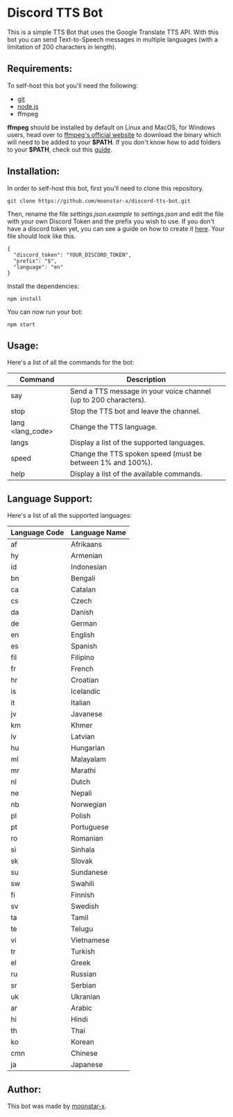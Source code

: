 # Discord TTS Bot
This is a simple TTS Bot that uses the Google Translate TTS API. With this bot you can send Text-to-Speech messages in multiple languages (with a limitation of 200 characters in length).

## Requirements:
To self-host this bot you'll need the following:

* [git](https://git-scm.com/)
* [node.js](https://nodejs.org/en/)
* ffmpeg

**ffmpeg** should be installed by default on Linux and MacOS, for Windows users, head over to [ffmpeg's official website](https://www.ffmpeg.org/download.html#build-windows) to download the binary which will need to be added to your **\$PATH**. If you don't know how to add folders to your **\$PATH**, check out this [guide](https://www.architectryan.com/2018/03/17/add-to-the-path-on-windows-10/).

## Installation:
In order to self-host this bot, first you'll need to clone this repository.

    git clone https://github.com/moonstar-x/discord-tts-bot.git

Then, rename the file *settings.json.example* to *settings.json* and edit the file with your own Discord Token and the prefix you wish to use. If you don't have a discord token yet, you can see a guide on how to create it [here](https://github.com/moonstar-x/discord-downtime-notifier/wiki). Your file should look like this.

    {
      "discord_token": "YOUR_DISCORD_TOKEN",
      "prefix": "$",
      "language": "en"
    }

Install the dependencies:

    npm install

You can now run your bot:

    npm start

## Usage:
Here's a list of all the commands for the bot:

| Command          | Description                                                      |
|------------------|------------------------------------------------------------------|
| say <message>    | Send a TTS message in your voice channel (up to 200 characters). |
| stop             | Stop the TTS bot and leave the channel.                          |
| lang <lang_code> | Change the TTS language.                                         |
| langs            | Display a list of the supported languages.                       |
| speed <number>   | Change the TTS spoken speed (must be between 1% and 100%).       |
| help             | Display a list of the available commands.                        |

## Language Support:
Here's a list of all the supported languages:

| Language Code | Language Name |
|---------------|---------------|
| af            | Afrikaans     |
| hy            | Armenian      |
| id            | Indonesian    |
| bn            | Bengali       |
| ca            | Catalan       |
| cs            | Czech         |
| da            | Danish        |
| de            | German        |
| en            | English       |
| es            | Spanish       |
| fil           | Filipino      |
| fr            | French        |
| hr            | Croatian      |
| is            | Icelandic     |
| it            | Italian       |
| jv            | Javanese      |
| km            | Khmer         |
| lv            | Latvian       |
| hu            | Hungarian     |
| ml            | Malayalam     |
| mr            | Marathi       |
| nl            | Dutch         |
| ne            | Nepali        |
| nb            | Norwegian     |
| pl            | Polish        |
| pt            | Portuguese    |
| ro            | Romanian      |
| si            | Sinhala       |
| sk            | Slovak        |
| su            | Sundanese     |
| sw            | Swahili       |
| fi            | Finnish       |
| sv            | Swedish       |
| ta            | Tamil         |
| te            | Telugu        |
| vi            | Vietnamese    |
| tr            | Turkish       |
| el            | Greek         |
| ru            | Russian       |
| sr            | Serbian       |
| uk            | Ukranian      |
| ar            | Arabic        |
| hi            | Hindi         |
| th            | Thai          |
| ko            | Korean        |
| cmn           | Chinese       |
| ja            | Japanese      |

## Author:
This bot was made by [moonstar-x](https://github.com/moonstar-x).